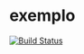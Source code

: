 # exemplo
[![Build Status](https://travis-ci.org/MauroBraga/exemplo.svg?branch=master)](https://travis-ci.org/MauroBraga/exemplo)
